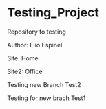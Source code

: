 # Testing_Project
Repository to testing

Author: Elio Espinel

Site: Home

Site2: Office

Testing new Branch Test2

Testing for new brach Test1
